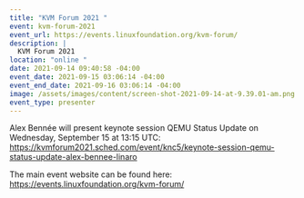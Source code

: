 ```yaml
---
title: "KVM Forum 2021 "
event: kvm-forum-2021
event_url: https://events.linuxfoundation.org/kvm-forum/
description: |
  KVM Forum 2021 
location: "online "
date: 2021-09-14 09:40:58 -04:00
event_date: 2021-09-15 03:06:14 -04:00
event_end_date: 2021-09-16 03:06:14 -04:00
image: /assets/images/content/screen-shot-2021-09-14-at-9.39.01-am.png
event_type: presenter
---
```

Alex Bennée will present keynote session QEMU Status Update on Wednesday, September 15 at 13:15 UTC: https://kvmforum2021.sched.com/event/knc5/keynote-session-qemu-status-update-alex-bennee-linaro



The main event website can be found here: https://events.linuxfoundation.org/kvm-forum/